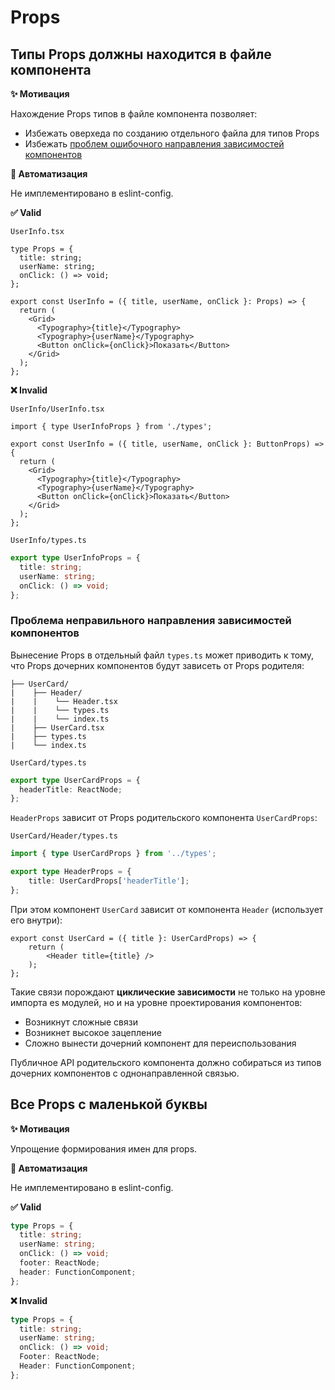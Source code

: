 # Props

## Типы Props должны находится в файле компонента

**✨ Мотивация**

Нахождение Props типов в файле компонента позволяет:
- Избежать оверхеда по созданию отдельного файла для типов Props
- Избежать [проблем ошибочного направления зависимостей компонентов](#проблема-неправильного-направления-зависимостей)

**🤖 Автоматизация**

Не имплементировано в eslint-config.

**✅ Valid**

```UserInfo.tsx```
```tsx
type Props = {
  title: string;
  userName: string;
  onClick: () => void;
};

export const UserInfo = ({ title, userName, onClick }: Props) => {
  return (
    <Grid>
      <Typography>{title}</Typography>
      <Typography>{userName}</Typography>
      <Button onClick={onClick}>Показать</Button>
    </Grid>
  );
};
```

**❌ Invalid**

```UserInfo/UserInfo.tsx```
```tsx
import { type UserInfoProps } from './types';

export const UserInfo = ({ title, userName, onClick }: ButtonProps) => {
  return (
    <Grid>
      <Typography>{title}</Typography>
      <Typography>{userName}</Typography>
      <Button onClick={onClick}>Показать</Button>
    </Grid>
  );
};
```

```UserInfo/types.ts```
```ts
export type UserInfoProps = {
  title: string;
  userName: string;
  onClick: () => void;
};
```

### Проблема неправильного направления зависимостей компонентов

Вынесение Props в отдельный файл ```types.ts``` может приводить к тому, что Props дочерних компонентов будут зависеть от Props родителя:

```
├── UserCard/
|    ├── Header/ 
|    |    └── Header.tsx
|    |    └── types.ts
|    |    └── index.ts
|    ├── UserCard.tsx
|    ├── types.ts
|    └── index.ts
```

```UserCard/types.ts```
```ts
export type UserCardProps = {
  headerTitle: ReactNode;
};
```

```HeaderProps``` зависит от Props родительского компонента ```UserCardProps```:

```UserCard/Header/types.ts```
```ts
import { type UserCardProps } from '../types';

export type HeaderProps = {
    title: UserCardProps['headerTitle'];
};
```

При этом компонент ```UserCard``` зависит от компонента ```Header``` (использует его внутри):
```tsx
export const UserCard = ({ title }: UserCardProps) => {
    return (
        <Header title={title} />
    );
};
```

Такие связи порождают **циклические зависимости** не только на уровне импорта es модулей, но и на уровне проектирования компонентов:
- Возникнут сложные связи
- Возникнет высокое зацепление
- Сложно вынести дочерний компонент для переиспользования

Публичное API родительского компонента должно собираться из типов дочерних компонентов с однонаправленной связью.

## Все Props с маленькой буквы

**✨ Мотивация**

Упрощение формирования имен для props.

**🤖 Автоматизация**

Не имплементировано в eslint-config.

**✅ Valid**

```ts
type Props = {
  title: string;
  userName: string;
  onClick: () => void;
  footer: ReactNode;
  header: FunctionComponent;
};
```

**❌ Invalid**

```ts
type Props = {
  title: string;
  userName: string;
  onClick: () => void;
  Footer: ReactNode;
  Header: FunctionComponent;
};
```
